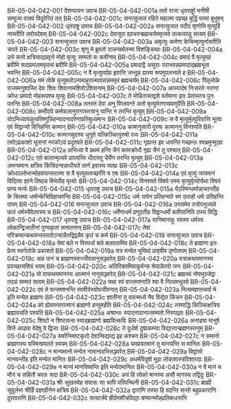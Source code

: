 BR-05-04-042-001	वैशम्पायन उवाच
BR-05-04-042-001a	ततो राजा धृतराष्ट्रो मनीषी सम्पूज्य वाक्यं विदुरेरितं तत्
BR-05-04-042-001c	सनत्सुजातं रहिते महात्मा पप्रच्छ बुद्धिं परमां बुभूषन्
BR-05-04-042-002	धृतराष्ट्र उवाच
BR-05-04-042-002a	सनत्सुजात यदीदं शृणोमि मृत्युर्हि नास्तीति तवोपदेशम्
BR-05-04-042-002c	देवासुरा ह्याचरन्ब्रह्मचर्यममृत्यवे तत्कतरन्नु सत्यम्
BR-05-04-042-003	सनत्सुजात उवाच
BR-05-04-042-003a	अमृत्युः कर्मणा केचिन्मृत्युर्नास्तीति चापरे
BR-05-04-042-003c	शृणु मे ब्रुवतो राजन्यथैतन्मा विशङ्किथाः
BR-05-04-042-004a	उभे सत्ये क्षत्रियाद्यप्रवृत्ते मोहो मृत्युः सम्मतो यः कवीनाम्
BR-05-04-042-004c	प्रमादं वै मृत्युमहं ब्रवीमि सदाप्रमादममृतत्वं ब्रवीमि
BR-05-04-042-005a	प्रमादाद्वै असुराः पराभवन्नप्रमादाद्ब्रह्मभूता भवन्ति
BR-05-04-042-005c	न वै मृत्युर्व्याघ्र इवात्ति जन्तून्न ह्यस्य रूपमुपलभ्यते ह
BR-05-04-042-006a	यमं त्वेके मृत्युमतोऽन्यमाहुरात्मावसन्नममृतं ब्रह्मचर्यम्
BR-05-04-042-006c	पितृलोके राज्यमनुशास्ति देवः शिवः शिवानामशिवोऽशिवानाम्
BR-05-04-042-007a	आस्यादेष निःसरते नराणां क्रोधः प्रमादो मोहरूपश्च मृत्युः
BR-05-04-042-007c	ते मोहितास्तद्वशे वर्तमाना इतः प्रेतास्तत्र पुनः पतन्ति
BR-05-04-042-008a	ततस्तं देवा अनु विप्लवन्ते अतो मृत्युर्मरणाख्यामुपैति
BR-05-04-042-008c	कर्मोदये कर्मफलानुरागास्तत्रानु यान्ति न तरन्ति मृत्युम्
BR-05-04-042-009a	योऽभिध्यायन्नुत्पतिष्णून्निहन्यादनादरेणाप्रतिबुध्यमानः
BR-05-04-042-009c	स वै मृत्युर्मृत्युरिवात्ति भूत्वा एवं विद्वान्यो विनिहन्ति कामान्
BR-05-04-042-010a	कामानुसारी पुरुषः कामाननु विनश्यति
BR-05-04-042-010c	कामान्व्युदस्य धुनुते यत्किञ्चित्पुरुषो रजः
BR-05-04-042-011a	तमोऽप्रकाशो भूतानां नरकोऽयं प्रदृश्यते
BR-05-04-042-011c	गृह्यन्त इव धावन्ति गच्छन्तः श्वभ्रमुन्मुखाः
BR-05-04-042-012a	अभिध्या वै प्रथमं हन्ति चैनं कामक्रोधौ गृह्य चैनं तु पश्चात्
BR-05-04-042-012c	एते बालान्मृत्यवे प्रापयन्ति धीरास्तु धैर्येण तरन्ति मृत्युम्
BR-05-04-042-013a	अमन्यमानः क्षत्रिय किंचिदन्यन्नाधीयते तार्ण इवास्य व्याघ्रः
BR-05-04-042-013c	क्रोधाल्लोभान्मोहमयान्तरात्मा स वै मृत्युस्त्वच्छरीरे य एषः
BR-05-04-042-014a	एवं मृत्युं जायमानं विदित्वा ज्ञाने तिष्ठन्न बिभेतीह मृत्योः
BR-05-04-042-014c	विनश्यते विषये तस्य मृत्युर्मृत्योर्यथा विषयं प्राप्य मर्त्यः
BR-05-04-042-015	धृतराष्ट्र उवाच
BR-05-04-042-015a	येऽस्मिन्धर्मान्नाचरन्तीह के चित्तथा धर्मान्केचिदिहाचरन्ति
BR-05-04-042-015c	धर्मः पापेन प्रतिहन्यते स्म उताहो धर्मः प्रतिहन्ति पापम्
BR-05-04-042-016	सनत्सुजात उवाच
BR-05-04-042-016a	उभयमेव तत्रोपभुज्यते फलं धर्मस्यैवेतरस्य च
BR-05-04-042-016c	धर्मेणाधर्मं प्रणुदतीह विद्वान्धर्मो बलीयानिति तस्य विद्धि
BR-05-04-042-017	धृतराष्ट्र उवाच
BR-05-04-042-017a	यानिमानाहुः स्वस्य धर्मस्य लोकान्द्विजातीनां पुण्यकृतां सनातनान्
BR-05-04-042-017c	तेषां परिक्रमान्कथयन्तस्ततोऽन्यान्नैतद्विद्वन्नैव कृतं च कर्म
BR-05-04-042-018	सनत्सुजात उवाच
BR-05-04-042-018a	येषां बले न विस्पर्धा बले बलवतामिव
BR-05-04-042-018c	ते ब्राह्मणा इतः प्रेत्य स्वर्गलोके प्रकाशते
BR-05-04-042-019a	यत्र मन्येत भूयिष्ठं प्रावृषीव तृणोलपम्
BR-05-04-042-019c	अन्नं पानं च ब्राह्मणस्तज्जीवन्नानुसञ्ज्वरेत्
BR-05-04-042-020a	यत्राकथयमानस्य प्रयच्छत्यशिवं भयम्
BR-05-04-042-020c	अतिरिक्तमिवाकुर्वन्स श्रेयान्नेतरो जनः
BR-05-04-042-021a	यो वाकथयमानस्य आत्मानं नानुसञ्ज्वरेत्
BR-05-04-042-021c	ब्रह्मस्वं नोपभुञ्जेद्वा तदन्नं सम्मतं सताम्
BR-05-04-042-022a	यथा स्वं वान्तमश्नाति श्वा वै नित्यमभूतये
BR-05-04-042-022c	एवं ते वान्तमश्नन्ति स्ववीर्यस्योपजीवनात्
BR-05-04-042-023a	नित्यमज्ञातचर्या मे इति मन्येत ब्राह्मणः
BR-05-04-042-023c	ज्ञातीनां तु वसन्मध्ये नैव विद्येत किंचन
BR-05-04-042-024a	को ह्येवमन्तरात्मानं ब्राह्मणो हन्तुमर्हति
BR-05-04-042-024c	तस्माद्धि किञ्चित्क्षत्रिय ब्रह्मावसति पश्यति
BR-05-04-042-025a	अश्रान्तः स्यादनादानात्सम्मतो निरुपद्रवः
BR-05-04-042-025c	शिष्टो न शिष्टवत्स स्याद्ब्राह्मणो ब्रह्मवित्कविः
BR-05-04-042-026a	अनाढ्या मानुषे वित्ते आढ्या वेदेषु ये द्विजाः
BR-05-04-042-026c	ते दुर्धर्षा दुष्प्रकम्प्या विद्यात्तान्ब्रह्मणस्तनुम्
BR-05-04-042-027a	सर्वान्स्विष्टकृतो देवान्विद्याद्य इह कश्चन
BR-05-04-042-027c	न समानो ब्राह्मणस्य यस्मिन्प्रयतते स्वयम्
BR-05-04-042-028a	यमप्रयतमानं तु मानयन्ति स मानितः
BR-05-04-042-028c	न मान्यमानो मन्येत नामानादभिसञ्ज्वरेत्
BR-05-04-042-029a	विद्वांसो मानयन्तीह इति मन्येत मानितः
BR-05-04-042-029c	अधर्मविदुषो मूढा लोकशास्त्रविशारदाः
BR-05-04-042-029e	न मान्यं मानयिष्यन्ति इति मन्येदमानितः
BR-05-04-042-030a	न वै मानं च मौनं च सहितौ चरतः सदा
BR-05-04-042-030c	अयं हि लोको मानस्य असौ मानस्य तद्विदुः
BR-05-04-042-031a	श्रीः सुखस्येह संवासः सा चापि परिपन्थिनी
BR-05-04-042-031c	ब्राह्मी सुदुर्लभा श्रीर्हि प्रज्ञाहीनेन क्षत्रिय
BR-05-04-042-032a	द्वाराणि तस्या हि वदन्ति सन्तो बहुप्रकाराणि दुरावराणि
BR-05-04-042-032c	सत्यार्जवे ह्रीर्दमशौचविद्याः षण्मानमोहप्रतिबाधनानि
